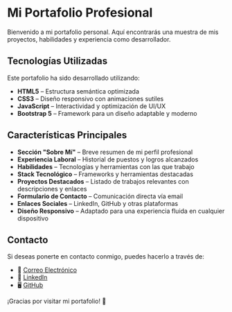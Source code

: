 # Mi Portafolio Profesional

Bienvenido a mi portafolio personal. Aquí encontrarás una muestra de mis proyectos, habilidades y experiencia como desarrollador.

## Tecnologías Utilizadas

Este portafolio ha sido desarrollado utilizando:

- **HTML5** – Estructura semántica optimizada
- **CSS3** – Diseño responsivo con animaciones sutiles
- **JavaScript** – Interactividad y optimización de UI/UX
- **Bootstrap 5** – Framework para un diseño adaptable y moderno

## Características Principales

- **Sección "Sobre Mí"** – Breve resumen de mi perfil profesional
- **Experiencia Laboral** – Historial de puestos y logros alcanzados
- **Habilidades** – Tecnologías y herramientas con las que trabajo
- **Stack Tecnológico** – Frameworks y herramientas destacadas
- **Proyectos Destacados** – Listado de trabajos relevantes con descripciones y enlaces
- **Formulario de Contacto** – Comunicación directa vía email
- **Enlaces Sociales** – LinkedIn, GitHub y otras plataformas
- **Diseño Responsivo** – Adaptado para una experiencia fluida en cualquier dispositivo

## Contacto

Si deseas ponerte en contacto conmigo, puedes hacerlo a través de:

- 📧 [Correo Electrónico](mailto:luis.condori.dev@gmail.com)
- 💼 [LinkedIn](https://www.linkedin.com/in/luis-alberto80)
- 🖥️ [GitHub](https://github.com/luiscz80)

¡Gracias por visitar mi portafolio! 🚀
